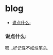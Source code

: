 # blog

<!-- MarkdownTOC -->

- [说点什么:](#%E8%AF%B4%E7%82%B9%E4%BB%80%E4%B9%88)

<!-- /MarkdownTOC -->

<a id="%E8%AF%B4%E7%82%B9%E4%BB%80%E4%B9%88"></a>
### 说点什么:
嗯...好记性不如烂笔头.
